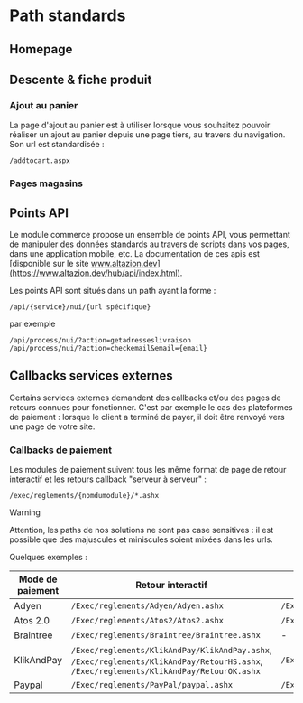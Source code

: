 # Path standards

## Homepage

## Descente & fiche produit

### Ajout au panier

La page d'ajout au panier est à utiliser lorsque vous souhaitez pouvoir réaliser un ajout au panier depuis une page tiers, au travers du navigation. Son url est standardisée :

    /addtocart.aspx



### Pages magasins



## Points API

Le module commerce propose un ensemble de points API, vous permettant de manipuler des données standards au travers de scripts dans vos pages, dans une application mobile, etc. La documentation de ces apis est [disponible sur le site www.altazion.dev](https://www.altazion.dev/hub/api/index.html).

Les points API sont situés dans un path ayant la forme :

    /api/{service}/nui/{url spécifique}

par exemple

    /api/process/nui/?action=getadresseslivraison
    /api/process/nui/?action=checkemail&email={email}

## Callbacks services externes

Certains services externes demandent des callbacks et/ou des pages de retours connues pour fonctionner. C'est par exemple le cas des plateformes de paiement : lorsque le client a terminé de payer, il doit être renvoyé vers une page de votre site.

### Callbacks de paiement

Les modules de paiement suivent tous les même format de page de retour interactif et les retours callback "serveur à serveur" :

    /exec/reglements/{nomdumodule}/*.ashx

> [!WARNING]
> Attention, les paths de nos solutions ne sont pas case sensitives : il est possible que des majuscules et miniscules soient mixées dans les urls.

Quelques exemples :

|Mode de paiement|Retour interactif|Callback serveur|
|---|---|---|
|Adyen|`/Exec/reglements/Adyen/Adyen.ashx`|`/Exec/reglements/Adyen/AdyenAutoResponse.ashx`|
|Atos 2.0|`/Exec/reglements/Atos2/Atos2.ashx`|`/Exec/reglements/Atos2/Atos2AutoResponse.ashx`|
|Braintree|`/Exec/reglements/Braintree/Braintree.ashx`|-
|KlikAndPay|`/Exec/reglements/KlikAndPay/KlikAndPay.ashx`, `/Exec/reglements/KlikAndPay/RetourHS.ashx`, `/Exec/reglements/KlikAndPay/RetourOK.ashx`|`/Exec/reglements/KlikAndPay/RetourDynamique.ashx`|
|Paypal|`/Exec/reglements/PayPal/paypal.ashx`|`/Exec/reglements/PayPal/ipn.ashx`|

